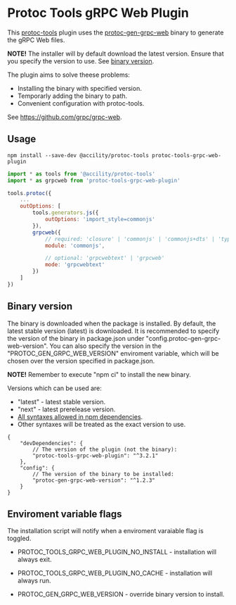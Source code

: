 # Protoc Tools gRPC Web Plugin

This [protoc-tools](https://github.com/accility/protoc-tools) plugin uses the [protoc-gen-grpc-web](https://github.com/grpc/grpc-web/releases) binary to generate the gRPC Web files.

**NOTE!** The installer will by default download the latest version. Ensure that you specify the version to use. See [binary version](#binary-version).

The plugin aims to solve theese problems:
- Installing the binary with specified version.
- Temporarly adding the binary to path.
- Convenient configuration with protoc-tools.

See https://github.com/grpc/grpc-web.

## Usage

```
npm install --save-dev @accility/protoc-tools protoc-tools-grpc-web-plugin
```

```javascript
import * as tools from '@accility/protoc-tools'
import * as grpcweb from 'protoc-tools-grpc-web-plugin'

tools.protoc({
	...
	outOptions: [
		tools.generators.js({
			outOptions: 'import_style=commonjs'
		}),
		grpcweb({
			// required: 'closure' | 'commonjs' | 'commonjs+dts' | 'typescript'
			module: 'commonjs',

			// optional: 'grpcwebtext' | 'grpcweb'
			mode: 'grpcwebtext'
		})
	]
})
```

## Binary version

The binary is downloaded when the package is installed. By default, the latest stable version (latest) is downloaded. It is recommended to specify the version of the binary in package.json under "config.protoc-gen-grpc-web-version". You can also specify the version in the "PROTOC_GEN_GRPC_WEB_VERSION" enviroment variable, which will be chosen over the version specified in package.json.

**NOTE!** Remember to execute "npm ci" to install the new binary.

Versions which can be used are:

- "latest" - latest stable version.
- "next" - latest prerelease version.
- [All syntaxes allowed in npm dependencies](https://docs.npmjs.com/about-semantic-versioning#using-semantic-versioning-to-specify-update-types-your-package-can-accept).
- Other syntaxes will be treated as the exact version to use.

```
{
	"devDependencies": {
		// The version of the plugin (not the binary):
		"protoc-tools-grpc-web-plugin": "^3.2.1"
	},
    "config": {
		// The version of the binary to be installed:
        "protoc-gen-grpc-web-version": "^1.2.3"
    }
}
```

## Enviroment variable flags

The installation script will notify when a enviroment varaiable flag is toggled.

- PROTOC_TOOLS_GRPC_WEB_PLUGIN_NO_INSTALL - installation will always exit.

- PROTOC_TOOLS_GRPC_WEB_PLUGIN_NO_CACHE - installation will always run.

- PROTOC_GEN_GRPC_WEB_VERSION - override binary version to install.
